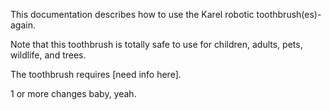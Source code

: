 This documentation describes how to use the Karel robotic toothbrush(es)- again. 

Note that this toothbrush is totally safe to use for children, adults, pets, wildlife, and trees.

The toothbrush requires [need info here].

1 or more changes baby, yeah.
